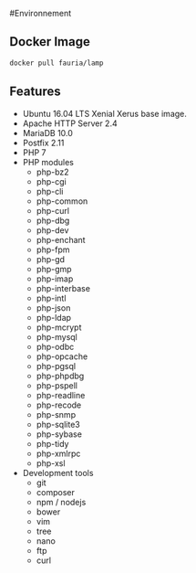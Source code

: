 #Environnement

## Docker Image
```sh
docker pull fauria/lamp
```

## Features
- Ubuntu 16.04 LTS Xenial Xerus base image.
- Apache HTTP Server 2.4
- MariaDB 10.0
- Postfix 2.11
- PHP 7
- PHP modules
    - php-bz2
    - php-cgi
    - php-cli
    - php-common
    - php-curl
    - php-dbg
    - php-dev
    - php-enchant
    - php-fpm
    - php-gd
    - php-gmp
    - php-imap
    - php-interbase
    - php-intl
    - php-json
    - php-ldap
    - php-mcrypt
    - php-mysql
    - php-odbc
    - php-opcache
    - php-pgsql
    - php-phpdbg
    - php-pspell
    - php-readline
    - php-recode
    - php-snmp
    - php-sqlite3
    - php-sybase
    - php-tidy
    - php-xmlrpc
    - php-xsl
- Development tools
    - git
    - composer
    - npm / nodejs
    - bower
    - vim
    - tree
    - nano
    - ftp
    - curl
